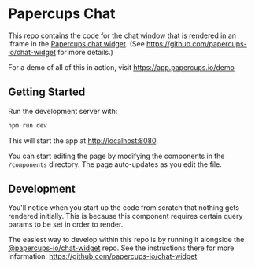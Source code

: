 # Papercups Chat

This repo contains the code for the chat window that is rendered in an iframe in the [Papercups chat widget](https://github.com/papercups-io/chat-widget). (See https://github.com/papercups-io/chat-widget for more details.)

For a demo of all of this in action, visit https://app.papercups.io/demo

## Getting Started

Run the development server with:

```bash
npm run dev
```

This will start the app at [http://localhost:8080](http://localhost:8080).

You can start editing the page by modifying the components in the `/components` directory. The page auto-updates as you edit the file.

## Development

You'll notice when you start up the code from scratch that nothing gets rendered initially. This is because this component requires certain query params to be set in order to render.

The easiest way to develop within this repo is by running it alongside the [@papercups-io/chat-widget](https://github.com/papercups-io/chat-widget) repo. See the instructions there for more information: https://github.com/papercups-io/chat-widget

## 
